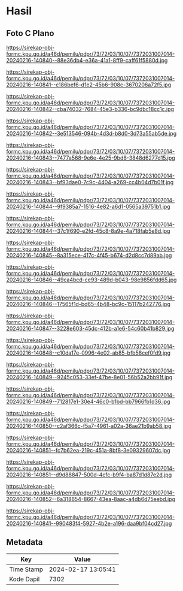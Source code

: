 # Hasil

## Foto C Plano

https://sirekap-obj-formc.kpu.go.id/a46d/pemilu/pdpr/73/72/03/10/07/7372031007014-20240216-140840--88e36db4-e36a-41a1-8ff9-caff61f5880d.jpg

https://sirekap-obj-formc.kpu.go.id/a46d/pemilu/pdpr/73/72/03/10/07/7372031007014-20240216-140841--c186bef6-d1e2-45b6-908c-3670206a72f5.jpg

https://sirekap-obj-formc.kpu.go.id/a46d/pemilu/pdpr/73/72/03/10/07/7372031007014-20240216-140842--cba74032-7684-45e3-b336-bc9dbc18cc1c.jpg

https://sirekap-obj-formc.kpu.go.id/a46d/pemilu/pdpr/73/72/03/10/07/7372031007014-20240216-140842--3e513546-094b-4d3d-b8d0-3d73a55ab5de.jpg

https://sirekap-obj-formc.kpu.go.id/a46d/pemilu/pdpr/73/72/03/10/07/7372031007014-20240216-140843--7477a568-9e6e-4e25-9bd8-3848d6277d15.jpg

https://sirekap-obj-formc.kpu.go.id/a46d/pemilu/pdpr/73/72/03/10/07/7372031007014-20240216-140843--bf93dae0-7c9c-4404-a269-cc4b04d7b01f.jpg

https://sirekap-obj-formc.kpu.go.id/a46d/pemilu/pdpr/73/72/03/10/07/7372031007014-20240216-140844--9f9385a7-1516-4e82-a6d1-0565a39751b1.jpg

https://sirekap-obj-formc.kpu.go.id/a46d/pemilu/pdpr/73/72/03/10/07/7372031007014-20240216-140844--37c1f690-e2fd-45c8-8a9e-4a718fab5e8d.jpg

https://sirekap-obj-formc.kpu.go.id/a46d/pemilu/pdpr/73/72/03/10/07/7372031007014-20240216-140845--8a315ece-417c-4f45-b674-d2d8cc7d89ab.jpg

https://sirekap-obj-formc.kpu.go.id/a46d/pemilu/pdpr/73/72/03/10/07/7372031007014-20240216-140846--49ca4bcd-ce93-489d-b043-98e9856fdd65.jpg

https://sirekap-obj-formc.kpu.go.id/a46d/pemilu/pdpr/73/72/03/10/07/7372031007014-20240216-140846--17565f1d-bd65-4b48-bc9c-15117b242776.jpg

https://sirekap-obj-formc.kpu.go.id/a46d/pemilu/pdpr/73/72/03/10/07/7372031007014-20240216-140847--3228e603-45dc-412b-a1e6-54c60b41b829.jpg

https://sirekap-obj-formc.kpu.go.id/a46d/pemilu/pdpr/73/72/03/10/07/7372031007014-20240216-140848--c10da17e-0996-4e02-ab85-bfb58cef0fd9.jpg

https://sirekap-obj-formc.kpu.go.id/a46d/pemilu/pdpr/73/72/03/10/07/7372031007014-20240216-140849--9245c053-33ef-47be-8e01-56b52a2bb91f.jpg

https://sirekap-obj-formc.kpu.go.id/a46d/pemilu/pdpr/73/72/03/10/07/7372031007014-20240216-140849--712817e1-30e4-46c0-b1bd-bb7966fb1d36.jpg

https://sirekap-obj-formc.kpu.go.id/a46d/pemilu/pdpr/73/72/03/10/07/7372031007014-20240216-140850--c2af366c-f5a7-4961-a02a-36ae21b9ab58.jpg

https://sirekap-obj-formc.kpu.go.id/a46d/pemilu/pdpr/73/72/03/10/07/7372031007014-20240216-140851--fc7b62ea-219c-451a-8bf8-3e09329607dc.jpg

https://sirekap-obj-formc.kpu.go.id/a46d/pemilu/pdpr/73/72/03/10/07/7372031007014-20240216-140851--d9d88847-500d-4cfc-b9f4-ba87d1d87e2d.jpg

https://sirekap-obj-formc.kpu.go.id/a46d/pemilu/pdpr/73/72/03/10/07/7372031007014-20240216-140852--6a318654-8667-43ea-8aac-a4db6d75eebd.jpg

https://sirekap-obj-formc.kpu.go.id/a46d/pemilu/pdpr/73/72/03/10/07/7372031007014-20240216-140841--990483f4-5927-4b2e-a196-daa9bf04cd27.jpg


## Metadata

| Key        | Value               |
| ---------- | ------------------- |
| Time Stamp | 2024-02-17 13:05:41 |
| Kode Dapil | 7302                |



